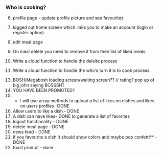 ### Who is cooking?

<!-- essential -->

6. profile page - update profile picture and see favourites
7. logged out home screen which links you to make an account (login or register option)
9. edit meal page
10. On meal delete you need to remove it from their list of liked meals

11. Write a cloud function to handle the delelte process
12. Write a cloud function to handle the who's turn it is to cook process.
<!-- sillyness -->

13. BOSH/Megabosh loading screen/waiting screen?? // rating? pop up of big john saying BOSSSH?
14. YOU HAVE BEEN PROMOTED?
15. - I will use array methods to upload a list of likes on dishes and likes on users profiles -DONE
16. Allow users to like a dish - DONE
17. A dish can have likes- DONE
    to generate a list of favorites
18. logout functionality - DONE
19. delete meal page - DONE
20. news feed - DONE
21. if you favourite a dish it should show colors and maybe pop confetti\*\* - DONE
8. toast prompt - done
